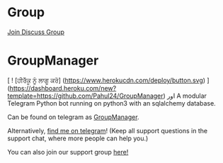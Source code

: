 # Group
[Join Discuss Group](https://t.me/giveaways_24hrs)

# GroupManager

[ ! [ਹੀਰੋੱਕੂ ਨੂੰ ਲਾਗੂ ਕਰੋ] (https://www.herokucdn.com/deploy/button.svg) ] (https://dashboard.heroku.com/new?template=https://github.com/Pahul24/GroupManager)
اور
A modular Telegram Python bot running on python3 with an sqlalchemy database.

Can be found on telegram as [GroupManager](https://t.me/tg_groupmanagerbot).

Alternatively, [find me on telegram](https://t.me/xditya)! (Keep all support questions in the support chat, where more people can help you.)

You can also join our support group [here!](https://t.me/tg_groupmanagerbot)

